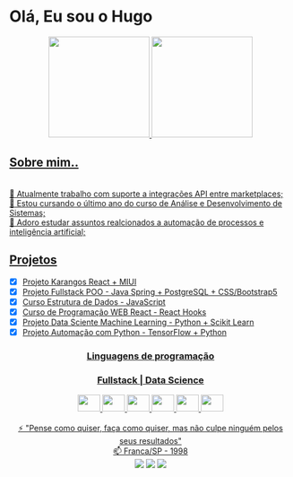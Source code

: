 # Olá, Eu sou o Hugo

<div align="center">
  <a href="https://github.com/hugomacielads">
  <img height="180em" src="https://github-readme-stats.vercel.app/api?username=hugomacielads&show_icons=true&theme=dark&include_all_commits=true&count_private=true"/>
  <img height="180em" src="https://github-readme-stats.vercel.app/api/top-langs/?username=hugomacielads&layout=compact&langs_count=7&theme=dark"/>
</div>

<div aling="left">
  <h2> Sobre mim.. </h2> </br>
  🔭 Atualmente trabalho com suporte a integrações API entre marketplaces; </br>
  🌱 Estou cursando o último ano do curso de Análise e Desenvolvimento de Sistemas; </br>
  💬 Adoro estudar assuntos realcionados a automação de processos e inteligência artificial; </br>
</div>

## Projetos 
  - [x] Projeto Karangos React + MIUI
  - [x] Projeto Fullstack POO - Java Spring + PostgreSQL + CSS/Bootstrap5
  - [x] Curso Estrutura de Dados - JavaScript
  - [x] Curso de Programação WEB React - React Hooks
  - [X] Projeto Data Sciente Machine Learning - Python + Scikit Learn
  - [X] Projeto Automação com Python - TensorFlow + Python

<div align="center">
  <h3> Linguagens de programação</h3>
  
  <h3> Fullstack | Data Science</h3>
  <img src="https://cdn.jsdelivr.net/gh/devicons/devicon/icons/javascript/javascript-original.svg" height="30" width="40" />
  <img src="https://cdn.jsdelivr.net/gh/devicons/devicon/icons/react/react-original.svg" height="30" width="40"/>
  <img src="https://cdn.jsdelivr.net/gh/devicons/devicon/icons/nodejs/nodejs-original.svg" height="30" width="40"/>
  <img src="https://cdn.jsdelivr.net/gh/devicons/devicon/icons/python/python-original.svg" height="30" width="40"/>
  <img src="https://cdn.jsdelivr.net/gh/devicons/devicon/icons/jupyter/jupyter-original.svg" height="30" width="40"/>
  <img src="https://cdn.jsdelivr.net/gh/devicons/devicon/icons/pandas/pandas-original.svg" height="30" width="40" />
</div>
  
<div align="center">
  </br> ⚡ "Pense como quiser, faça como quiser, mas não culpe ninguém pelos seus resultados" </br>
  📫 Franca/SP - 1998 </br>
 <a href="https://discord.gg/wagxzStdcR" target="_blank"><img src="https://img.shields.io/badge/Discord-7289DA?style=for-the-badge&logo=discord&logoColor=white" target="_blank"></a> 
  <a href = "mailto:hugomacielcesar@gmail.com"><img src="https://img.shields.io/badge/-Gmail-%23333?style=for-the-badge&logo=gmail&logoColor=red" target="_blank"></a>
  <a href="https://www.linkedin.com/in/hugo-cesar-7520851a3" target="_blank"><img src="https://img.shields.io/badge/-LinkedIn-%230077B5?style=for-the-badge&logo=linkedin&logoColor=white" target="_blank"></a> </br>
  </div>
  
